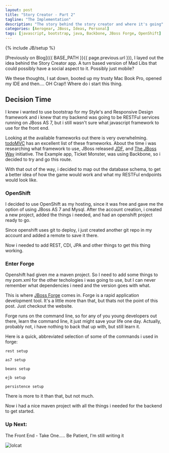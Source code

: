 ```yaml
---
layout: post
title: "Story Creator - Part 2"
tagline: "The Implementation"
description: "The story behind the story creator and where it's going"
categories: [Aerogear, JBoss, Ideas, Personal]
tags: [javascript, bootstrap, java, Backbone, JBoss Forge, OpenShift]
---
```

{% include JB/setup %}


[Previously on Blog]({{ BASE_PATH }}{{ page.previous.url }}), I layed out the idea behind the Story Creator app.  A turn based version of Mad Libs that could possibly have a social aspect to it.  Possibly just mobile?

We these thoughts, I sat down, booted up my trusty Mac Book Pro, opened my IDE and then.... OH Crap!!  Where do i start this thing.


## Decision Time

I knew i wanted to use bootstrap for my Style's and Responsive Design framework and i knew that my backend was going to be RESTFul services running on JBoss AS 7,  but i still wasn't sure what javascript framework to use for the front end.

Looking at the available frameworks out there is very overwhelming.  [todoMVC](http://addyosmani.github.com/todomvc/) has an excellent list of these frameworks.  About the time i was researching what framework to use, JBoss released [JDF](http://www.jboss.org/jdf/), and [The JBoss Way](http://www.jboss.org/developer.html) initiative.  The Example app, Ticket Monster, was using Backbone, so i decided to try and go this route.

With that out of the way, i decided to map out the database schema, to get a better idea of how the game would work and what my RESTFul endpoints would look like.

### OpenShift

I decided to use OpenShift as my hosting, since it was free and gave me the option of using JBoss AS 7 and Mysql.  After the account creation, i created a new project, added the things i needed, and had an openshift project ready to go.

Since openshift uses git to deploy, i just created another git repo in my account and added a remote to save it there.

Now i needed to add REST, CDI, JPA and other things to get this thing working.


### Enter Forge

Openshift had given me a maven project.  So I need to add some things to my pom.xml for the other techologies i was going to use, but I can never remember what dependencies i need and the version goes with what.

This is where [JBoss Forge](http://forge.jboss.org/) comes in.  Forge is a rapid application development tool.  It's a little more than that, but thats not the point of this post.  Just checkout the website.

Forge runs on the command line, so for any of you young developers out there, learn the command line,  it just might save your life one day.  Actually, probably not, i have nothing to back that up with, but still learn it.

Here is a quick, abbreviated selection of some of the commands i used in forge:

    rest setup

    as7 setup

    beans setup

    ejb setup

    persistence setup

There is more to it than that,  but not much.

Now i had a nice maven project with all the things i needed for the backend to get started.

### Up Next:

The Front End - Take One..... Be Patient, I'm still writing it

![lolcat](http://i.chzbgr.com/completestore/2008/9/1/bringmeashr128647906558177409.jpg)




